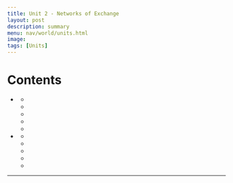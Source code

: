 ```yaml
---
title: Unit 2 - Networks of Exchange
layout: post
description: summary
menu: nav/world/units.html
image: 
tags: [Units]
---
```


# Contents
- [](#)
  - [](#)
  - [](#)
  - [](#)
  - [](#)
  - [](#)
- [](#)
  - [](#)
  - [](#)
  - [](#)
  - [](#)
  - [](#)

---

##
####
####